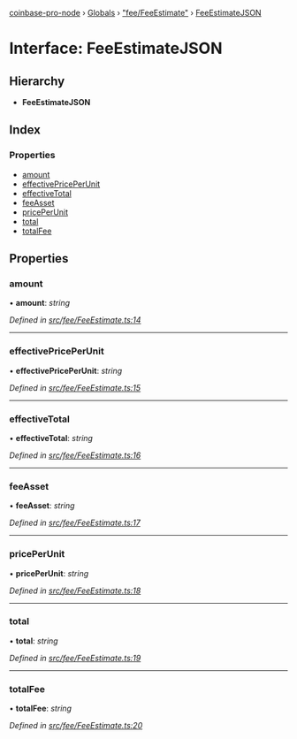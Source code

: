 [coinbase-pro-node](../README.md) › [Globals](../globals.md) › ["fee/FeeEstimate"](../modules/_fee_feeestimate_.md) › [FeeEstimateJSON](_fee_feeestimate_.feeestimatejson.md)

# Interface: FeeEstimateJSON

## Hierarchy

- **FeeEstimateJSON**

## Index

### Properties

- [amount](_fee_feeestimate_.feeestimatejson.md#amount)
- [effectivePricePerUnit](_fee_feeestimate_.feeestimatejson.md#effectivepriceperunit)
- [effectiveTotal](_fee_feeestimate_.feeestimatejson.md#effectivetotal)
- [feeAsset](_fee_feeestimate_.feeestimatejson.md#feeasset)
- [pricePerUnit](_fee_feeestimate_.feeestimatejson.md#priceperunit)
- [total](_fee_feeestimate_.feeestimatejson.md#total)
- [totalFee](_fee_feeestimate_.feeestimatejson.md#totalfee)

## Properties

### amount

• **amount**: _string_

_Defined in [src/fee/FeeEstimate.ts:14](https://github.com/bennyn/coinbase-pro-node/blob/2af663b/src/fee/FeeEstimate.ts#L14)_

---

### effectivePricePerUnit

• **effectivePricePerUnit**: _string_

_Defined in [src/fee/FeeEstimate.ts:15](https://github.com/bennyn/coinbase-pro-node/blob/2af663b/src/fee/FeeEstimate.ts#L15)_

---

### effectiveTotal

• **effectiveTotal**: _string_

_Defined in [src/fee/FeeEstimate.ts:16](https://github.com/bennyn/coinbase-pro-node/blob/2af663b/src/fee/FeeEstimate.ts#L16)_

---

### feeAsset

• **feeAsset**: _string_

_Defined in [src/fee/FeeEstimate.ts:17](https://github.com/bennyn/coinbase-pro-node/blob/2af663b/src/fee/FeeEstimate.ts#L17)_

---

### pricePerUnit

• **pricePerUnit**: _string_

_Defined in [src/fee/FeeEstimate.ts:18](https://github.com/bennyn/coinbase-pro-node/blob/2af663b/src/fee/FeeEstimate.ts#L18)_

---

### total

• **total**: _string_

_Defined in [src/fee/FeeEstimate.ts:19](https://github.com/bennyn/coinbase-pro-node/blob/2af663b/src/fee/FeeEstimate.ts#L19)_

---

### totalFee

• **totalFee**: _string_

_Defined in [src/fee/FeeEstimate.ts:20](https://github.com/bennyn/coinbase-pro-node/blob/2af663b/src/fee/FeeEstimate.ts#L20)_

